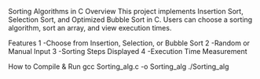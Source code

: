 Sorting Algorithms in C
Overview
This project implements Insertion Sort, Selection Sort, and Optimized Bubble Sort in C. Users can choose a sorting algorithm, sort an array, and view execution times.

Features
1 -Choose from Insertion, Selection, or Bubble Sort
2 -Random or Manual Input
3 -Sorting Steps Displayed
4 -Execution Time Measurement

How to Compile & Run
gcc Sorting_alg.c -o Sorting_alg
./Sorting_alg

